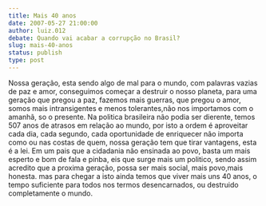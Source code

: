 ```yaml
---
title: Mais 40 anos
date: 2007-05-27 21:00:00
author: luiz.012
debate: Quando vai acabar a corrupção no Brasil?
slug: mais-40-anos
status: publish 
type: post
---
```


Nossa geração, esta sendo algo de mal para o mundo, com palavras vazias de paz e amor, conseguimos começar a destruir o nosso planeta, para uma geração que pregou a paz, fazemos mais guerras, que pregou o amor, somos mais intransigentes e menos tolerantes,não nos importamos com o amanhã, so o presente. Na politica brasileira não podia ser dierente, temos 507 anos de atrasos em relação ao mundo, por isto a ordem é aproveitar cada dia, cada segundo, cada oportunidade de enriquecer não importa como ou nas costas de quem, nossa geração tem que tirar vantagens, esta é a lei. Em um pais que a cidadania não ensinada ao povo, basta um mais esperto e bom de fala e pinba, eis que surge mais um politico, sendo assim acredito que a proxima geração, possa ser mais social, mais povo,mais honesta. mas para chegar a isto ainda temos que viver mais uns 40 anos, o tempo suficiente para todos nos termos desencarnados, ou destruido completamente o mundo.
